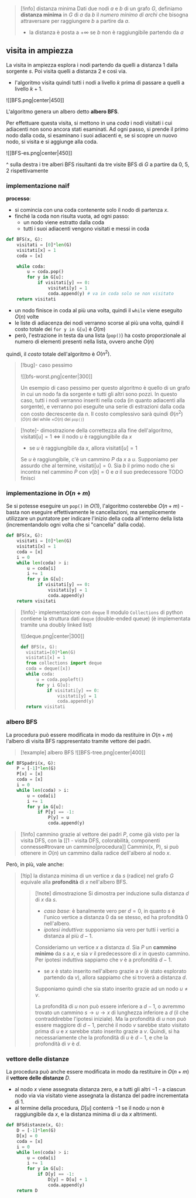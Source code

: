 > [!info] distanza minima
> Dati due nodi $a$ e $b$ di un grafo $G$, definiamo **distanza minima** in $G$ di $a$ da $b$ il *numero minimo di archi* che bisogna attraversare per raggiungere $b$ a partire da $a$.
> - la distanza è posta a $+\infty$ se $b$ non è raggiungibile partendo da $a$

## visita in ampiezza
La visita in ampiezza esplora i nodi partendo da quelli a distanza $1$ dalla sorgente $s$. Poi visita quelli a distanza $2$ e così via.
- l'algoritmo visita quindi tutti i nodi a livello $k$ prima di passare a quelli a livello $k+1$.

![[BFS.png|center|450]]

L'algoritmo genera un albero detto **albero BFS**.

Per effettuare questa visita, si mettono in una *coda* i nodi visitati i cui adiacenti non sono ancora stati esaminati.
Ad ogni passo, si prende il primo nodo dalla coda, si esaminano i suoi adiacenti e, se si scopre un nuovo nodo, si visita e si aggiunge alla coda.

![[BFS-es.png|center|450]]

^ sulla destra i tre alberi BFS risultanti da tre visite BFS di $G$ a partire da $0$, $5$, $2$ rispettivamente

### implementazione naïf
**processo**:
- si comincia con una coda contenente solo il nodo di partenza $x$.
- finché la coda non risulta vuota, ad ogni passo:
	- un nodo viene estratto dalla coda
	- tutti i suoi adiacenti vengono visitati e messi in coda

```python
def BFS(x, G):
	visitati = [0]*len(G)
	visitati[x] = 1
	coda = [x]

	while coda:
		u = coda.pop()
		for y in G[u]:
			if visitati[y] == 0:
				visitati[y] = 1
				coda.append(y) # va in coda solo se non visitato
	return visitati
```

- un nodo finisce in coda al più una volta, quindi il `while` viene eseguito $O(n)$ volte
- le liste di adiacenza dei nodi verranno scorse al più una volta, quindi il costo totale dei `for y in G[u]` è $O(m)$
- però, l'estrazione in testa da una lista (`pop()`) ha costo proporzionale al numero di elementi presenti nella lista, ovvero anche $O(n)$

quindi, il *costo* totale dell'algoritmo è $O(n^2)$.

>[!bug]- caso pessimo
>
>![[bfs-worst.png|center|300]]
>
>Un esempio di caso pessimo per questo algoritmo è quello di un grafo in cui un nodo fa da sorgente e tutti gli altri sono pozzi.
>In questo caso, tutti i nodi verranno inseriti nella coda (in quanto adiacenti alla sorgente), e verranno poi eseguite una serie di estrazioni dalla coda con costo decrescente da $n$. Il costo complessivo sarà quindi $\Theta(n^2)$ <small>($O(n)$ del while $\times O(n)$ dei `pop()`)</small>

>[!note]- dimostrazione della correttezza
>alla fine dell'algoritmo, $\text{visitati}[u] = 1\iff\text{il nodo } u \text{ è raggiungibile da } x$
>
>- se $u$ è raggiungibile da $x$, allora $\text{visitati}[u]=1$
>
>Se $u$ è raggiungibile, c'è un cammino $P$ da $x$ a $u$. Supponiamo per assurdo che al termine, $\text{visitati}[u]=0$. Sia $b$ il primo nodo che si incontra nel cammino $P$ con $v[b]=0$ e $a$ il suo predecessore
>TODO finisci

### implementazione in $O(n+m)$
Se si potesse eseguire un `pop()` in $O(1)$, l'algoritmo costerebbe $O(n+m)$ - basta non eseguire effettivamente le cancellazioni, ma semplicemente utilizzare un puntatore per indicare l'inizio della coda all'interno della lista (incrementandolo ogni volta che si "cancella" dalla coda).

```python 
def BFS(x, G):
	visitati = [0]*len(G)
	visitati[x] = 1
	coda = [x]
	i = 0
	while len(coda) > i:
		u = coda[i]
		i += 1
		for y in G[u]:
			if visitati[y] == 0:
				visitati[y] = 1
				coda.append(y)
	return visitati
```

> [!info]- implementazione con `deque`
> Il modulo `Collections` di python contiene la struttura dati `deque` (double-ended queue) (è implementata tramite una doubly linked list)
> 
> ![[deque.png|center|300]]
>  
> ```python
> def BFS(x, G):
> 	visitati=[0]*len(G)
> 	visitati[x] = 1
> 	from collections import deque
> 	coda = deque([x])
> 	while coda:
> 		u = coda.popleft()
> 		for y i G[u]:
> 			if visitati[y] == 0:
> 				visitati[y] = 1
> 				coda.append(y)
> 	return visitati
> ```

### albero BFS
La procedura può essere modificata in modo da restituire in $O(n+m)$ l'albero di visita BFS rappresentato tramite vettore dei padri.

> [!example] albero BFS
> ![[BFS-tree.png|center|400]]

```python
def BFSpadri(x, G):
	P = [-1]*len(G)
	P[x] = [x]
	coda = [x]
	i = 0
	while len(coda) > i:
		u = coda[i]
		i += 1
		for y in G[u]:
			if P[y] == -1:
				P[y] = u
				coda.append(y)
```

>[!info] cammino
>grazie al vettore dei padri $P$, come già visto per la visita DFS, con la [[1 - visita DFS, colorabilità, componenti connesse#trovare un cammino|procedura]] $\text{Cammini(x, P)}$, si può ottenere in $O(n)$ un cammino dalla radice dell'albero al nodo $x$.

Però, in più, vale anche:
>[!tip] la distanza minima di un vertice $x$ da $s$ (radice) nel grafo $G$ equivale alla **profondità** di $x$ nell'albero BFS.
>>[!note] dimostrazione
>>Si dimostra per induzione sulla distanza $d$ di $x$ da $s$. 
>>- *caso base*: è banalmente vero per $d=0$, in quanto $s$ è l'unico vertice a distanza $0$ da se stesso, ed ha profondità $0$ nell'albero.
>>- *ipotesi induttiva*: supponiamo sia vero per tutti i vertici a distanza al più $d-1$.
>>
>>Consideriamo un vertice $x$ a distanza $d$. Sia $P$ un **cammino minimo** da $s$ a $x$, e sia $v$ il predecessore di $x$ in questo cammino. Per ipotesi induttiva sappiamo che $v$ è a profondità $d-1$.
>>- se $x$ è stato inserito nell'albero grazie a $v$ (è stato esplorato partendo da $v$), allora sappiamo che si troverà a distanza $d$.
>>
>>Supponiamo quindi che sia stato inserito grazie ad un nodo $u\neq v$.
>> 
>>La profondità di $u$ non può essere inferiore a $d-1$, o avremmo trovato un cammino $s\to u\to x$ di lunghezza inferiore a $d$ (il che contraddirebbe l'ipotesi iniziale). Ma la profondità di $u$ non può essere maggiore di $d-1$, perché il nodo $v$ sarebbe stato visitato prima di $u$ e $x$ sarebbe stato inserito grazie a $v$. Quindi, si ha necessariamente che la profondità di $u$ è $d-1$, e che la profondità di $v$ è $d$.

### vettore delle distanze
La procedura può anche essere modificata in modo da restituire in $O(n+m)$ il **vettore delle distanze** $D$.
- al nodo $x$ viene assegnata distanza zero, e a tutti gli altri $-1$ - a ciascun nodo via via visitato viene assegnata la distanza del padre incrementata di $1$.
- al termine della procedura, $D[u]$ conterrà $-1$ se il nodo $u$ non è raggiungibile da $x$, e la distanza minima di $u$ da $x$ altrimenti.

```python
def BFSdistanze(x, G):
	D = [-1]*len(G)
	D[x] = 0
	coda = [x]
	i = 0
	while len(coda) > i:
		u = coda[i]
		i += 1
		for y in G[u]:
			if D[y] == -1:
				D[y] = D[u] + 1
				coda.append(y)
	return D
```